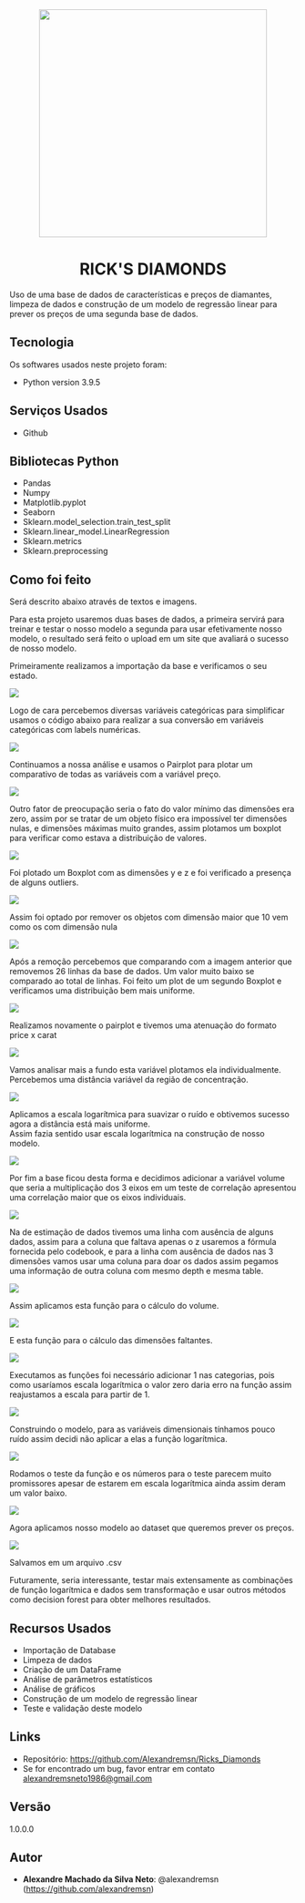 <div align="center">
<img src="images/diamonds-transparent-background-20.png" width="400">

# RICK'S DIAMONDS
<div align="left">
Uso de uma base de dados de características e preços de diamantes, limpeza de dados e construção de um modelo de regressão linear para prever os preços de uma segunda base de dados. 


## Tecnologia

Os softwares  usados neste projeto foram:

* Python version  3.9.5

## Serviços Usados

* Github


## Bibliotecas Python

* Pandas
* Numpy
* Matplotlib.pyplot
* Seaborn
* Sklearn.model_selection.train_test_split
* Sklearn.linear_model.LinearRegression
* Sklearn.metrics
* Sklearn.preprocessing

## Como foi feito

Será descrito abaixo através de textos e imagens.

Para esta projeto usaremos duas bases de dados, a primeira servirá para treinar e testar o nosso modelo a segunda para usar efetivamente nosso modelo, o resultado será feito o upload em um site que avaliará o sucesso de nosso modelo.

Primeiramente realizamos a importação da base e verificamos o seu estado.

<img src=images/diamond_001.png>

Logo de cara percebemos diversas variáveis categóricas para simplificar usamos o código abaixo para realizar a sua conversão em variáveis categóricas com labels numéricas.

<img src=images/diamond_002.png>
  
Continuamos a nossa análise e usamos o Pairplot para plotar um comparativo de todas as variáveis com a variável preço.
  
<img src=images/fpair%20(3).png>  

Outro fator de preocupação seria o fato do valor mínimo das dimensões era zero, assim por se tratar de um objeto físico era impossível ter dimensões nulas, e dimensões máximas muito grandes, assim plotamos um boxplot para verificar como estava a distribuição de valores.
   
<img src=images/diamond_003.png>

Foi plotado um Boxplot com as dimensões y e z e foi verificado a presença de alguns outliers.
  
<img src=images/box1%20(1).png>
  
Assim foi optado por remover os objetos com dimensão maior que 10 vem como os com dimensão nula
  
<img src=images/diamond_004.png>

Após a remoção percebemos que comparando com a imagem anterior que removemos 26 linhas da base de dados. Um valor muito baixo se comparado ao total de linhas.
Foi feito um plot de um segundo Boxplot e verificamos uma distribuição bem mais uniforme.
  
<img src=images/box_2%20(1).png>

Realizamos novamente o pairplot e tivemos uma atenuação do formato price x carat
  
<img src=images/spair%20(1).png>
  
Vamos analisar mais a fundo esta variável plotamos ela individualmente.
Percebemos uma distância variável da região de concentração.

<img src=images/line_01.png>
  
Aplicamos a escala logarítmica para suavizar o ruído e obtivemos sucesso agora a distância está mais uniforme.  
Assim fazia sentido usar escala logarítmica na construção de nosso modelo.
  

  
<img src=images/line_02.png>  
 
  
Por fim a base ficou desta forma e decidimos adicionar a variável volume que seria a multiplicação dos 3 eixos
em um teste de correlação apresentou uma correlação maior que os eixos individuais. 
  
<img src=images/diamond_005.png>

Na de estimação de dados tivemos uma linha com ausência de alguns dados, assim para a coluna que faltava apenas o z usaremos a fórmula fornecida pelo codebook, e para a linha com ausência de dados nas 3 dimensões vamos usar uma coluna para doar os dados
assim pegamos uma informação de outra coluna com mesmo depth e mesma table.


<img src=images/diamond_006.png>
  
Assim aplicamos esta função para o cálculo do volume.
  
<img src=images/diamond_007.png>

E esta função para o cálculo das dimensões faltantes.

<img src=images/diamond_008.png>

Executamos as funções foi necessário adicionar 1 nas categorias, pois como usaríamos escala logarítmica o valor zero daria erro na função assim reajustamos a escala para partir de 1.


<img src=images/diamond_009.png>

Construindo o modelo, para as variáveis dimensionais tínhamos pouco ruído assim decidi não aplicar a elas a função logarítmica.

  
<img src=images/diamond_010.png>

Rodamos o teste da função e os números para o teste parecem muito promissores apesar de estarem em escala logarítmica ainda assim deram um valor baixo.

<img src=images/diamond_011.png>

Agora aplicamos nosso modelo ao dataset que queremos prever os preços.

<img src=images/diamond_012.png>

Salvamos em um arquivo .csv
  
Futuramente, seria interessante, testar mais extensamente as combinações de função logarítmica e dados sem transformação e usar outros métodos como decision forest para obter melhores resultados.


## Recursos Usados

  - Importação de Database
  - Limpeza de dados
  - Criação de um DataFrame
  - Análise de parâmetros estatísticos
  - Análise de gráficos
  - Construção de um modelo de regressão linear
  - Teste e validação deste modelo
  

## Links

  - Repositório: https://github.com/Alexandremsn/Ricks_Diamonds
  - Se for encontrado um bug, favor entrar em contato alexandremsneto1986@gmail.com


## Versão

1.0.0.0


## Autor

* **Alexandre Machado da Silva Neto**: @alexandremsn (https://github.com/alexandremsn)
